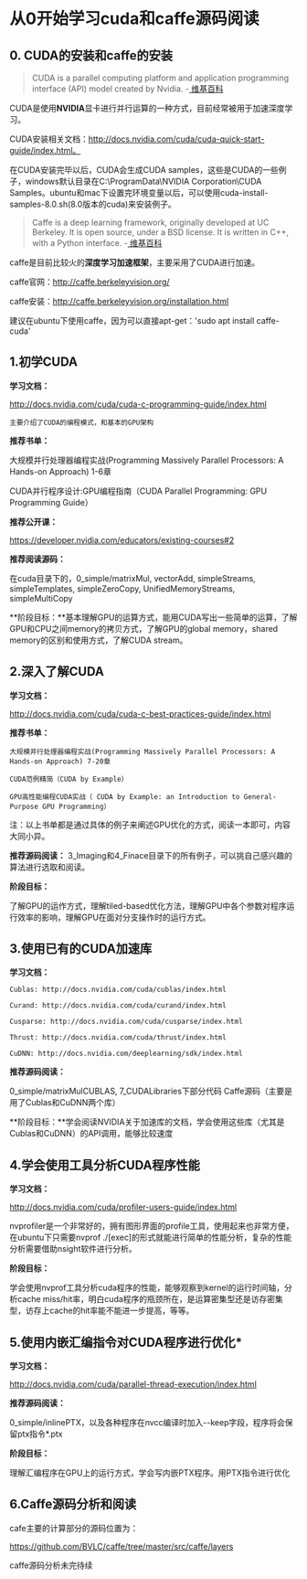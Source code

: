 # 从0开始学习cuda和caffe源码阅读
## 0. CUDA的安装和caffe的安装
> CUDA is a parallel computing platform and application programming interface (API) model created by Nvidia. -[ 维基百科 ](https://en.wikipedia.org/wiki/CUDA)

CUDA是使用**NVIDIA**显卡进行并行运算的一种方式，目前经常被用于加速深度学习。

CUDA安装相关文档：http://docs.nvidia.com/cuda/cuda-quick-start-guide/index.html。

在CUDA安装完毕以后，CUDA会生成CUDA samples，这些是CUDA的一些例子，windows默认目录在C:\ProgramData\NVIDIA Corporation\CUDA Samples。ubuntu和mac下设置完环境变量以后，可以使用cuda-install-samples-8.0.sh(8.0版本的cuda)来安装例子。

> Caffe is a deep learning framework, originally developed at UC Berkeley. It is open source, under a BSD license. It is written in C++, with a Python interface. -[ 维基百科 ](https://en.wikipedia.org/wiki/Caffe_(software))

caffe是目前比较火的**深度学习加速框架**，主要采用了CUDA进行加速。

caffe官网：http://caffe.berkeleyvision.org/

caffe安装：http://caffe.berkeleyvision.org/installation.html

建议在ubuntu下使用caffe，因为可以直接apt-get：'sudo apt install caffe-cuda'

##  1.初学CUDA
**学习文档：**

http://docs.nvidia.com/cuda/cuda-c-programming-guide/index.html

    主要介绍了CUDA的编程模式，和基本的GPU架构

**推荐书单：**

大规模并行处理器编程实战(Programming Massively Parallel Processors: A Hands-on Approach) 1-6章

CUDA并行程序设计:GPU编程指南（CUDA Parallel Programming: GPU Programming Guide）

**推荐公开课：**

https://developer.nvidia.com/educators/existing-courses#2

**推荐阅读源码：**

在cuda目录下的，0_simple/matrixMul, vectorAdd, simpleStreams, simpleTemplates, simpleZeroCopy, UnifiedMemoryStreams, simpleMultiCopy

**阶段目标：**基本理解GPU的运算方式，能用CUDA写出一些简单的运算，了解GPU和CPU之间memory的拷贝方式，了解GPU的global memory，shared memory的区别和使用方式，了解CUDA stream。

## 2.深入了解CUDA
**学习文档：**

http://docs.nvidia.com/cuda/cuda-c-best-practices-guide/index.html

**推荐书单：**

    大规模并行处理器编程实战(Programming Massively Parallel Processors: A Hands-on Approach) 7-20章

    CUDA范例精简（CUDA by Example）

    GPU高性能编程CUDA实战（ CUDA by Example: an Introduction to General-Purpose GPU Programming）

注：以上书单都是通过具体的例子来阐述GPU优化的方式，阅读一本即可，内容大同小异。

**推荐源码阅读：** 3_Imaging和4_Finace目录下的所有例子，可以挑自己感兴趣的算法进行选取和阅读。

**阶段目标：**

了解GPU的运作方式，理解tiled-based优化方法，理解GPU中各个参数对程序运行效率的影响，理解GPU在面对分支操作时的运行方式。

## 3.使用已有的CUDA加速库
**学习文档：**

    Cublas: http://docs.nvidia.com/cuda/cublas/index.html
 
    Curand: http://docs.nvidia.com/cuda/curand/index.html
    
    Cusparse: http://docs.nvidia.com/cuda/cusparse/index.html
    
    Thrust: http://docs.nvidia.com/cuda/thrust/index.html
    
    CuDNN: http://docs.nvidia.com/deeplearning/sdk/index.html

**推荐源码阅读：**

0_simple/matrixMulCUBLAS, 7_CUDALibraries下部分代码
Caffe源码（主要是用了Cublas和CuDNN两个库）

**阶段目标：**学会阅读NVIDIA关于加速库的文档，学会使用这些库（尤其是Cublas和CuDNN）的API调用，能够比较速度

## 4.学会使用工具分析CUDA程序性能
**学习文档：**

http://docs.nvidia.com/cuda/profiler-users-guide/index.html

nvprofiler是一个非常好的，拥有图形界面的profile工具，使用起来也非常方便，在ubuntu下只需要nvprof ./[exec]的形式就能进行简单的性能分析，复杂的性能分析需要借助nsight软件进行分析。

**阶段目标：**

学会使用nvprof工具分析cuda程序的性能，能够观察到kernel的运行时间轴，分析cache miss/hit率，明白cuda程序的瓶颈所在，是运算密集型还是访存密集型，访存上cache的hit率能不能进一步提高，等等。

## 5.使用内嵌汇编指令对CUDA程序进行优化*
**学习文档：**

http://docs.nvidia.com/cuda/parallel-thread-execution/index.html

**推荐源码阅读：**

0_simple/inlinePTX，以及各种程序在nvcc编译时加入--keep字段，程序将会保留ptx指令*.ptx

**阶段目标：**

理解汇编程序在GPU上的运行方式，学会写内嵌PTX程序。用PTX指令进行优化

## 6.Caffe源码分析和阅读

cafe主要的计算部分的源码位置为：

https://github.com/BVLC/caffe/tree/master/src/caffe/layers

caffe源码分析未完待续

